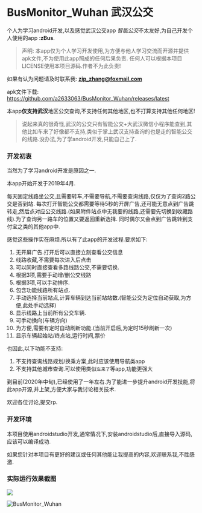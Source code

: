 # BusMonitor_Wuhan 武汉公交

个人为学习android开发,以及感觉武汉公交app *智能公交*不太友好,为自己开发个人使用的app :**zBus**.

> 声明: 本app仅为个人学习开发使用,为方便与他人学习交流而开源并提供apk文件,不为使用此app照成的任何后果负责. 任何人可以根据本项目LICENSE使用本项目源码.作者不为此负责!

如果有认为问题请及时联系我: [**zip_zhang@foxmail.com**](mailto:zip_zhang@foxmail.com)



apk文件下载: https://github.com/a2633063/BusMonitor_Wuhan/releases/latest



本app**仅支持武汉**地区公交查询,不支持任何其他地区,也不打算支持其他任何地区!

> 说起来真的很奇怪,武汉的公交只有智能公交+大武汉微信小程序能查到,其他比如车来了好像都不支持,类似于掌上武汉支持查询的也是走的智能公交的线路.没办法,为了学android开发,只能自己上了.



### 开发初衷

当然为了学习android开发是原因之一.

本app开始开发于2019年4月.

每天固定线路坐公交,且需要转车,不需要导航,不需要查询线路,仅仅为了查询2路公交是否到站. 每次打开智能公交都需要等待5秒的开屏广告,还可能无意点到广告跳转走,然后点对应公交线路.(如果附件站点中无我要的线路,还需要先切换到收藏路线).为了查询另一路车的位置又要返回重新选择. 同时偶尔又会点到广告跳转到支付宝之类的其他app中.

感觉这些操作实在麻烦.所以有了此app的开发过程.要求如下:

1. 无开屏广告.打开后可以直接立刻查看公交信息
2. 线路收藏,不需要每次进入后点击
3. 可以同时直接查看多路线路公交,不需要切换.
4. 根据3项,需要手动增/删公交线路
5. 根据3项,可以手动排序.
6. 包含功能线路所有站点.
7. 手动选择当前站点,计算车辆到达当前站站数.(智能公交为定位自动获取,为方便,此处手动选择)
8. 显示线路上当前所有公交车辆.
9. 可手动换向(车辆方向)
10. 为方便,需要有定时自动刷新功能.(当前开启后,为定时15秒刷新一次)
11. 显示车辆起始站/终点站,运行时间,票价



也因此,以下功能不支持:

1. 不支持查询线路规划/换乘方案,此时应该使用导航类app
2. 不支持其他城市查询.可以使用类似`车来了`等app,功能更强大



到目前(2020年中旬),已经使用了一年左右.为了能进一步提升android开发技能,将此app开源,并上架,方便大家与我讨论相关技术.

欢迎各位讨论,提交rp.



### 开发环境

本项目使用androidstudio开发,通常情况下,安装androidstudio后,直接导入源码,应该可以编译成功.

如果您针对本项目有更好的建议或任何其他能让我提高的内容,欢迎联系我,不胜感激.

### 实际运行效果截图

![](https://cdn.jsdelivr.net/gh/a2633063/Image/BusMonitor_Wuhan/app.png)



![BusMonitor_Wuhan](https://cdn.jsdelivr.net/gh/a2633063/Image/BusMonitor_Wuhan/BusMonitor_Wuhan.gif)